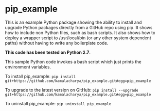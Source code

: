 # pip_example

This is an example Python package showing the ability to install and upgrade Python packages
directly from a GitHub repo using pip. It shows how to include non Python files, such as bash
scripts. It also shows how to deploy a wrapper script to /usr/local/bin (or any other system
dependent paths) without having to write any boilerplate code.

**This code has been tested on Python 2.7**.

This sample Python code invokes a bash script which just prints the environment variables.

To install pip_example:
`pip install git+https://github.com/kamalacharya/pip_example.git#egg=pip_example`

To upgrade to the latest version on GitHub:
`pip install --upgrade git+https://github.com/kamalacharya/pip_example.git#egg=pip_example`

To uninstall pip_example:
`pip uninstall pip_example`
